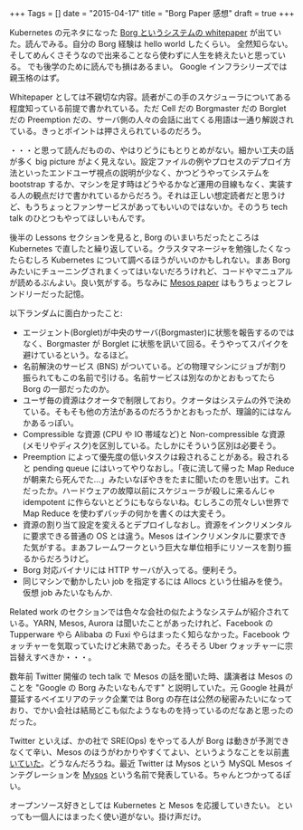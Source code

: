 +++
Tags = []
date = "2015-04-17"
title = "Borg Paper 感想"
draft = true
+++

Kubernetes の元ネタになった [Borg というシステムの whitepaper](http://research.google.com/pubs/pub43438.html) が出ていた。読んでみる。自分の Borg 経験は hello world したくらい。
全然知らない。そしてめんくさそうなので出来ることなら使わずに人生を終えたいと思っている。
でも後学のために読んでも損はあるまい。 Google インフラシリーズでは親玉格のはず。

Whitepaper としては不親切な内容。読者がこの手のスケジューラについてある程度知っている前提で書かれている。ただ Cell だの Borgmaster だの Borglet だの Preemption だの、サーバ側の人々の会話に出てくる用語は一通り解説されている。きっとポイントは押さえられているのだろう。

・・・と思って読んだものの、やはりどうにもとりとめがない。細かい工夫の話が多く big picture がよく見えない。設定ファイルの例やプロセスのデプロイ方法といったエンドユーザ視点の説明が少なく、かつどうやってシステムを bootstrap するか、マシンを足す時はどうやるかなど運用の目線もなく、実装する人の観点だけで書かれているからだろう。それは正しい想定読者だと思うけど、もうちょっとファンサービスがあってもいいのではないか。そのうち tech talk のひとつもやってほしいもんです。

後半の Lessons セクションを見ると, Borg のいまいちだったところは Kubernetes で直したと繰り返している。クラスタマネージャを勉強したくなったらむしろ Kubernetes について調べるほうがいいのかもしれない。まあ Borg みたいにチューニングされまくってはいないだろうけれど、コードやマニュアルが読めるぶんよい。良い気がする。ちなみに [Mesos paper](http://mesos.berkeley.edu/mesos_tech_report.pdf) はもうちょっとフレンドリーだった記憶。

以下ランダムに面白かったこと:

 * エージェント(Borglet)が中央のサーバ(Borgmaster)に状態を報告するのではなく、Borgmaster が Borglet に状態を訊いて回る。そうやってスパイクを避けているという。なるほど。
 * 名前解決のサービス (BNS) がついている。どの物理マシンにジョブが割り振られてもこの名前で引ける。名前サービスは別なのかとおもってたら Borg の一部だったのか。
 * ユーザ毎の資源はクオータで制限しており。クオータはシステムの外で決めている。そもそも他の方法があるのだろうかとおもったが、理論的にはなんかあるっぽい。
 * Compressible な資源 (CPU や IO 帯域など)と Non-compressible な資源(メモリやディスク)を区別している。たしかにそういう区別は必要そう。
 * Preemption によって優先度の低いタスクは殺されることがある。殺されると pending queue にはいってやりなおし。「夜に流して帰った Map Reduce が朝来たら死んでた…」みたいなぼやきをたまに聞いたのを思い出す。これだったか。ハードウェアの故障以前にスケジューラが殺しに来るんじゃ idempotent に作らないとどうにもならないね。むしろこの荒々しい世界で Map Reduce を使わずバッチの何かを書くのは大変そう。
 * 資源の割り当て設定を変えるとデプロイしなおし。資源をインクリメンタルに要求できる普通の OS とは違う。Mesos はインクリメンタルに要求できた気がする。まあフレームワークという巨大な単位相手にリソースを割り振るからだろうけど。
 * Borg 対応バイナリには HTTP サーバが入ってる。便利そう。
 * 同じマシンで動かしたい job を指定するには Allocs という仕組みを使う。仮想 job みたいなもんか.

Related work のセクションでは色々な会社の似たようなシステムが紹介されている。YARN, Mesos, Aurora は聞いたことがあったけれど、Facebook の Tupperware やら Alibaba の Fuxi やらはまったく知らなかった。Facebook ウォッチャーを気取っていたけど未熟であった。そろそろ Uber ウォッチャーに宗旨替えすべきか・・・。

数年前 Twitter 開催の tech talk で Mesos の話を聞いた時、講演者は Mesos のことを "Google の Borg みたいなもんです" と説明していた。元 Google 社員が蔓延するベイエリアのテック企業では Borg の存在は公然の秘密みたいになっており、でかい会社は結局どこも似たようなものを持っているのだなあと思ったのだった。

Twitter といえば、かの社で SRE(Ops) をやってる人が Borg は動きが予測できなくて辛い、Mesos のほうがわかりやすくてよい、というようなことを以前[書いていた](http://www.goodmath.org/blog/2014/02/14/controlling-thousands-of-machines-aka-my-day-job/)。どうなんだろうね。最近 Twitter は Mysos という MySQL Mesos インテグレーションを [Mysos](https://blog.twitter.com/2015/another-look-at-mysql-at-twitter-and-incubating-mysos) という名前で発表している。ちゃんとつかってるぽい。

オープンソース好きとしては Kubernetes と Mesos を応援していきたい。
といっても一個人にはまったく使い道がない。掛け声だけ。
